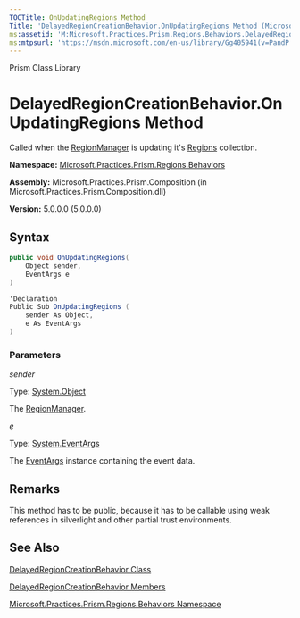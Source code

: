 ```yaml
---
TOCTitle: OnUpdatingRegions Method
Title: 'DelayedRegionCreationBehavior.OnUpdatingRegions Method (Microsoft.Practices.Prism.Regions.Behaviors)'
ms:assetid: 'M:Microsoft.Practices.Prism.Regions.Behaviors.DelayedRegionCreationBehavior.OnUpdatingRegions(System.Object,System.EventArgs)'
ms:mtpsurl: 'https://msdn.microsoft.com/en-us/library/Gg405941(v=PandP.50)'
---
```


Prism Class Library

DelayedRegionCreationBehavior.OnUpdatingRegions Method
==========================================================

Called when the [RegionManager](https://msdn.microsoft.com/en-us/library/microsoft.practices.prism.regions.regionmanager(v=pandp.50)) is updating it's [Regions](https://msdn.microsoft.com/en-us/library/microsoft.practices.prism.regions.regionmanager.regions(v=pandp.50)) collection.

**Namespace:** [Microsoft.Practices.Prism.Regions.Behaviors](https://msdn.microsoft.com/en-us/library/microsoft.practices.prism.regions.behaviors(v=pandp.50))

**Assembly:** Microsoft.Practices.Prism.Composition (in Microsoft.Practices.Prism.Composition.dll)

**Version:** 5.0.0.0 (5.0.0.0)


## Syntax


```C#
public void OnUpdatingRegions(
	Object sender,
	EventArgs e
)
```

```C#
'Declaration
Public Sub OnUpdatingRegions ( 
	sender As Object,
	e As EventArgs
)
```


### Parameters

*sender*  

   Type: [System.Object](http://msdn.microsoft.com/en-us/library/e5kfa45b)

   The [RegionManager](https://msdn.microsoft.com/en-us/library/microsoft.practices.prism.regions.regionmanager(v=pandp.50)).

*e*  

   Type: [System.EventArgs](http://msdn.microsoft.com/en-us/library/118wxtk3)

   The [EventArgs](http://msdn.microsoft.com/en-us/library/118wxtk3) instance containing the event data.

Remarks
-------

<span id="remarksToggle"></span> This method has to be public, because it has to be callable using weak references in silverlight and other partial trust environments.

See Also
--------


[DelayedRegionCreationBehavior Class](https://msdn.microsoft.com/en-us/library/microsoft.practices.prism.regions.behaviors.delayedregioncreationbehavior(v=pandp.50))

[DelayedRegionCreationBehavior Members](https://msdn.microsoft.com/en-us/library/microsoft.practices.prism.regions.behaviors.delayedregioncreationbehavior_members(v=pandp.50))

[Microsoft.Practices.Prism.Regions.Behaviors Namespace](https://msdn.microsoft.com/en-us/library/microsoft.practices.prism.regions.behaviors(v=pandp.50))
